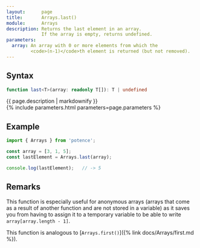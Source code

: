 ```yaml
---
layout:      page
title:       Arrays.last()
module:      Arrays
description: Returns the last element in an array.
             If the array is empty, returns undefined.
parameters:
  array: An array with 0 or more elements from which the
         <code>(n-1)</code>th element is returned (but not removed).
---
```

## Syntax

```ts
function last<T>(array: readonly T[]): T | undefined
```

<div class="description">{{ page.description | markdownify }}</div>
{% include parameters.html parameters=page.parameters %}

## Example

```ts
import { Arrays } from 'potence';

const array = [3, 1, 5];
const lastElement = Arrays.last(array);

console.log(lastElement);   // -> 5
```

## Remarks

This function is especially useful for anonymous arrays (arrays that come as a
result of another function and are not stored in a variable) as it saves you
from having to assign it to a temporary variable to be able to write
`array[array.length - 1]`.

This function is analogous to
[`Arrays.first()`]({% link docs/Arrays/first.md %}).
